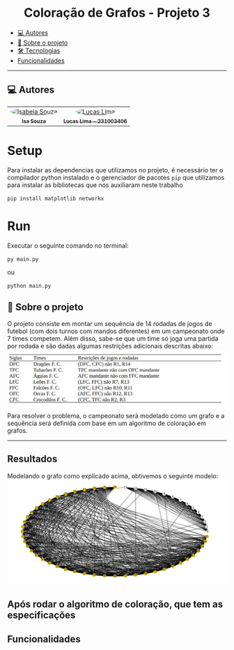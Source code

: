 <h1 align="center">Coloração de Grafos - Projeto 3</h1>

<ul>
    <li><a href="#-autores">💻 Autores</a>
    <li><a href="#-sobre-o-projeto">💬 Sobre o projeto</a></li>
    <li><a href="#-tecnologias">🛠 Tecnologias</a></li>
    <li><a href="#-funcionalidades"> Funcionalidades</a></li>
</ul>

---


<h2>💻 Autores</h2>

<table>
  <tr>
    <td align="center"><a href="https://github.com/isasisnando" target="_blank"><img style="border-radius: 50%;" src="https://github.com/isasisnando.png" width="100px;" alt="Isabela Souza"/><br /><sub><b>Isa Souza</b></sub></a><br /></td>
    <td align="center"><a href="https://github.com/lucasdbr05" target="_blank"><img style="border-radius: 50%;" src="https://github.com/lucasdbr05.png" width="100px;" alt="Lucas Lima"/><br /><sub><b>Lucas Lima - 231003406</b></sub></a><br /></td>
</table>

# Setup
Para instalar as dependencias que utilizamos no projeto, é necessário ter o compilador python instalado e o gerenciador de pacotes `pip` que utilizamos para instalar as bibliotecas que nos auxiliaram neste trabalho
```sheel
pip install matplotlib networkx
```
# Run
Executar o seguinte comando no terminal:
```sheel
py main.py
```
ou 
```sheel
python main.py
```


<h2>💬 Sobre o projeto</h2>

<p>
    O projeto consiste em montar um sequência de 14 rodadas de jogos de futebol (com dois turnos com mandos diferentes) em um campeonato onde 7 times competem. Além disso, sabe-se que um time só joga uma partida por rodada e são dadas algumas restrições adicionais descritas abaixo:
    <img  alt="graph" src= "./readme_utils/restricoes.png">
    Para resolver o problema, o campeonato será modelado como um grafo e a sequência será definida com base em um algoritmo de coloração em grafos.
</p>

---

## Resultados
Modelando o grafo como explicado acima, obtivemos o seguinte modelo:
<img  alt="graph" src= "./readme_utils/grafo_sem_coloração.png">


Após rodar o algoritmo de coloração, que tem as especificações 
---
<h2> Funcionalidades</h2>

<p></p>



